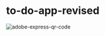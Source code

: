 # to-do-app-revised
![adobe-express-qr-code](https://github.com/user-attachments/assets/6df2d98c-1fbb-4a43-9b5b-b7368fc67dda)
